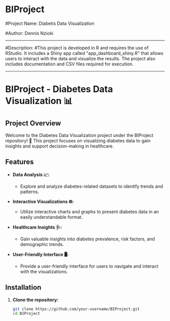 # BIProject
#Project Name: Diabetis Data Visualization

#Author: Dennis Nzioki

------------------------------------

#Description:
#This project is developed in R and requires the use of RStudio. It includes a Shiny app called "app_dashboard_shiny.R" that allows users to interact with the data and visualize the results. The project also includes documentation and CSV files required for execution.

------------------------------------

# BIProject - Diabetes Data Visualization 📊

## Project Overview

Welcome to the Diabetes Data Visualization project under the BIProject repository! 🚀 This project focuses on visualizing diabetes data to gain insights and support decision-making in healthcare.

## Features

- **Data Analysis 📈:**
  - Explore and analyze diabetes-related datasets to identify trends and patterns.

- **Interactive Visualizations 🌐:**
  - Utilize interactive charts and graphs to present diabetes data in an easily understandable format.

- **Healthcare Insights 🩺:**
  - Gain valuable insights into diabetes prevalence, risk factors, and demographic trends.

- **User-Friendly Interface 🖥️:**
  - Provide a user-friendly interface for users to navigate and interact with the visualizations.

## Installation

1. **Clone the repository:**
   ```bash
   git clone https://github.com/your-username/BIProject.git
   cd BIProject

